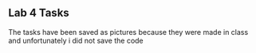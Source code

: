 ## Lab 4 Tasks

The tasks have been saved as pictures because they were made in class and unfortunately i did not save the code
